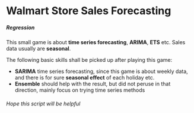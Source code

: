 # Walmart Store Sales Forecasting
##### Regression
This small game is about **time series forecasting**, **ARIMA**, **ETS** etc. Sales data usually are **seasonal**.

The following basic skills shall be picked up after playing this game:
* **SARIMA** time series forecasting, since this game is about weekly data, and there is for sure **seasonal effect** of each holiday etc.
* **Ensemble** should help with the result, but did not peruse in that direction, mainly focus on trying time series methods

###### Hope this script will be helpful
